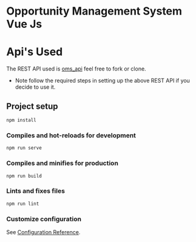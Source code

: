 # Opportunity Management System Vue Js

# Api's Used
The REST API used is [oms_api](https://github.com/MarichTech/oms_api) feel free to fork or clone.
* Note follow the required steps in setting up the above REST API if you decide to use it.



## Project setup
```
npm install
```

### Compiles and hot-reloads for development
```
npm run serve
```

### Compiles and minifies for production
```
npm run build
```

### Lints and fixes files
```
npm run lint
```

### Customize configuration
See [Configuration Reference](https://cli.vuejs.org/config/).

